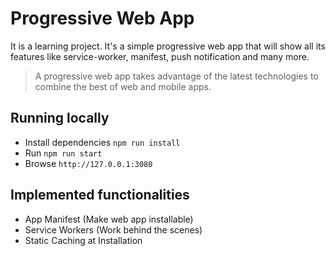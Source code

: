 # Progressive Web App

It is a learning project. It's a simple progressive web app that will show all its features like service-worker, 
manifest, push notification and many more.
<br>
>A progressive web app takes advantage of the latest technologies to combine the best of web and mobile apps.

## Running locally
- Install dependencies `npm run install`
- Run `npm run start`
- Browse `http://127.0.0.1:3080`

## Implemented functionalities
- App Manifest (Make web app installable)
- Service Workers (Work behind the scenes)
- Static Caching at Installation
